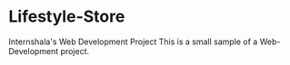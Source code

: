 # Lifestyle-Store
Internshala's Web Development Project
This is a small sample of a Web-Development project.

